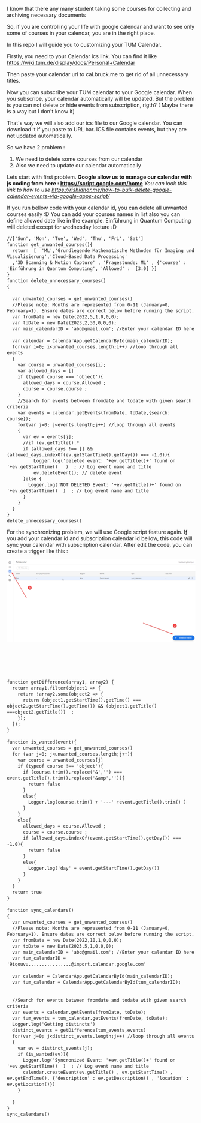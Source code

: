 I know that there any many student taking some courses for collecting and archiving necessary documents

So, if you are controlling your life with google calendar and want to see only some of courses in your calendar, 
you are in the right place.

In this repo I will guide you to customizing your TUM Calendar.


Firstly, you need to your Calendar ics link. You can find it like https://wiki.tum.de/display/docs/Personal+Calendar

Then paste your calendar url to cal.bruck.me to get rid of all unnecessary titles. 

Now you can subscribe your TUM calendar to your Google calendar. When you subscribe, your calendar automatically will be updated. But the problem is you can not delete or hide events from subscription, rigth? ( Maybe there is a way but I don't know it)

That's way we will also add our ics file to our Google calendar. You can download it if you paste to URL bar. 
ICS file contains events, but they are not updated automatically.

So we have 2 problem :
1. We need to delete some courses from our calendar
2. Also we need to update our calendar automatically

Lets start with first problem.
**Google allow us to manage our calendar with js coding from here : https://script.google.com/home**
_You can look this link to how to use https://rishidhar.me/how-to-bulk-delete-google-calendar-events-via-google-apps-script/_

If you run bellow code with your calendar id, you can delete all unwanted courses easily :D
You can add your courses names in list also you can define allowed date like in the example. Einführung in Quantum Computing will deleted except for wednesday lecture :D
```
//['Sun', 'Mon', 'Tue', 'Wed', 'Thu', 'Fri', 'Sat']
function get_unwanted_courses(){
  return  [  'ML','Grundlegende Mathematische Methoden für Imaging und Visualisierung','Cloud-Based Data Processing'
  ,'3D Scanning & Motion Capture' , 'Fragestunde: ML' , {'course' : 'Einführung in Quantum Computing', 'Allowed' :  [3.0] }]
}
function delete_unnecessary_courses()
{

  var unwanted_courses = get_unwanted_courses()
  //Please note: Months are represented from 0-11 (January=0, February=1). Ensure dates are correct below before running the script.
  var fromDate = new Date(2022,5,1,0,0,0); 
  var toDate = new Date(2023,2,30,0,0,0);
  var main_calendarID = 'abc@gmail.com'; //Enter your calendar ID here

  var calendar = CalendarApp.getCalendarById(main_calendarID);
  for(var i=0; i<unwanted_courses.length;i++) //loop through all events
  {
    var course = unwanted_courses[i];
    var allowed_days = []
    if (typeof course === 'object'){
      allowed_days = course.Allowed ;
      course = course.course ;
    }
    //Search for events between fromdate and todate with given search criteria
    var events = calendar.getEvents(fromDate, toDate,{search: course});
    for(var j=0; j<events.length;j++) //loop through all events
    {
      var ev = events[j];
      //if (ev.getTitle().*
      if (allowed_days !== [] && (allowed_days.indexOf(ev.getStartTime().getDay()) === -1.0)){
          Logger.log('deleted event: '+ev.getTitle()+' found on '+ev.getStartTime()   )  ; // Log event name and title
          ev.deleteEvent(); // delete event
      }else {
        Logger.log('NOT DELETED Event: '+ev.getTitle()+' found on '+ev.getStartTime()  )  ; // Log event name and title
      }
    }
  }
}
delete_unnecessary_courses()

```





For the synchronizing problem, we will use Google script feature again. Iƒ you add your calendar id and subscription calendar id bellow,
this code will sync your calendar with subscription calendar. After edit the code, you can create a trigger like this : 

![img](img.png)

```





function getDifference(array1, array2) {
  return array1.filter(object1 => {
    return !array2.some(object2 => {
      return (object1.getStartTime().getTime() === object2.getStartTime().getTime()) && (object1.getTitle() ===object2.getTitle())  ;
    });
  });
}

function is_wanted(event){
  var unwanted_courses = get_unwanted_courses()
  for (var j=0; j<unwanted_courses.length;j++){
    var course = unwanted_courses[j]
    if (typeof course !== 'object'){
      if (course.trim().replace('&','') === event.getTitle().trim().replace('&amp','')){
        return false
      }
      else{
        Logger.log(course.trim() + '---' +event.getTitle().trim() )
      }
    }
    else{
      allowed_days = course.Allowed ;
      course = course.course ;
      if (allowed_days.indexOf(event.getStartTime().getDay()) === -1.0){
        return false
      }
      else{
        Logger.log('day' + event.getStartTime().getDay())
      }
    }
  }
  return true
}

function sync_calendars()
{
  var unwanted_courses = get_unwanted_courses()
  //Please note: Months are represented from 0-11 (January=0, February=1). Ensure dates are correct below before running the script.
  var fromDate = new Date(2022,10,1,0,0,0); 
  var toDate = new Date(2023,5,1,0,0,0); 
  var main_calendarID = 'abc@gmail.com'; //Enter your calendar ID here
  var tum_calendarID = '9iqouvu................@import.calendar.google.com'

  var calendar = CalendarApp.getCalendarById(main_calendarID);
  var tum_calendar = CalendarApp.getCalendarById(tum_calendarID);


  //Search for events between fromdate and todate with given search criteria
  var events = calendar.getEvents(fromDate, toDate);
  var tum_events = tum_calendar.getEvents(fromDate, toDate);
  Logger.log('Getting distincts')
  distinct_events = getDifference(tum_events,events)
  for(var j=0; j<distinct_events.length;j++) //loop through all events
  {
    var ev = distinct_events[j];
    if (is_wanted(ev)){
      Logger.log('Syncronized Event: '+ev.getTitle()+' found on '+ev.getStartTime()  )  ; // Log event name and title
      calendar.createEvent(ev.getTitle() , ev.getStartTime() , ev.getEndTime(), {'description' : ev.getDescription() , 'location' : ev.getLocation()})
    }
    
  }
}
sync_calendars()
```